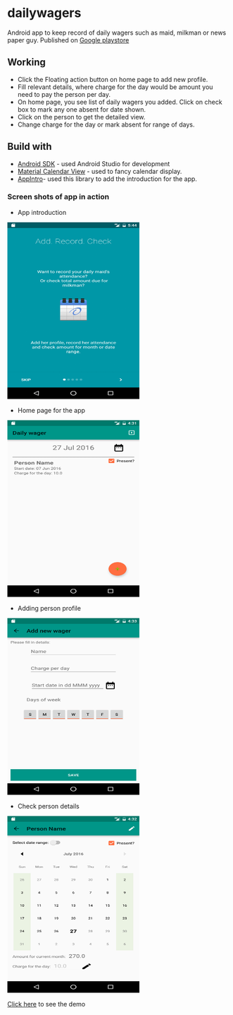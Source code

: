 # dailywagers
Android app to keep record of daily wagers such as maid, milkman or news paper guy.
Published on [Google playstore](https://play.google.com/store/apps/details?id=com.rishi.dailywagers)


## Working
* Click the Floating action button on home page to add new profile.
* Fill relevant details, where charge for the day would be amount you need to pay the person per day.
* On home page, you see list of daily wagers you added. Click on check box to mark any one absent for date shown.
* Click on the person to get the detailed view.
* Change charge for the day or mark absent for range of days.


## Build with
* [Android SDK](https://developer.android.com/studio/index.html) - used Android Studio for development
* [Material Calendar View](https://github.com/prolificinteractive/material-calendarview) - used to fancy calendar display.
* [AppIntro](https://github.com/PaoloRotolo/AppIntro)- used this library to add the introduction for the app.


### Screen shots of app in action

* App introduction

<img width="300" height="400" src="https://raw.githubusercontent.com/rishirajrandive/dailywagers/master/images/appintro.gif" alt="Intro screen capture"/>

* Home page for the app

<img width="300" height="400" src="https://raw.githubusercontent.com/rishirajrandive/dailywagers/master/images/home_page.png"/>


* Adding person profile

<img width="300" height="400" src="https://raw.githubusercontent.com/rishirajrandive/dailywagers/master/images/user_profile.png"/>


* Check person details

<img width="300" height="400" src="https://raw.githubusercontent.com/rishirajrandive/dailywagers/master/images/user_check.png"/>


[Click here](https://www.youtube.com/watch?v=d9lmeq8Gskc&feature=youtu.be) to see the demo

